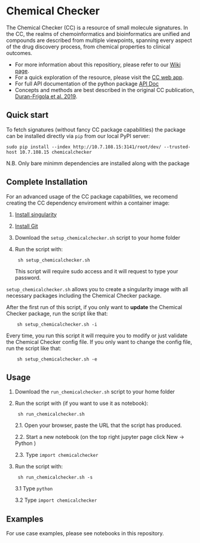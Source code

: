 # Chemical Checker

The Chemical Checker (CC) is a resource of small molecule signatures. In the CC, the realms of chemoinformatics and bioinformatics are unified and compounds are described from multiple viewpoints, spanning every aspect of the drug discovery process, from chemical properties to clinical outcomes.

* For more information about this repositiory, please refer to our [Wiki page](http://gitlab.sbnb.org/project-specific-repositories/chemical_checker/wikis/home).
* For a quick exploration of the resource, please visit the [CC web app](http://chemicalchecker.org).
* For full API documentation of the python package [API Doc](http://project-specific-repositories.sbnb-pages.irbbarcelona.pcb.ub.es/chemical_checker)
* Concepts and methods are best described in the original CC publication, [Duran-Frigola et al. 2019](https://www.dropbox.com/s/x2rqszfdfpqdqdy/duranfrigola_etal_ms_current.pdf?dl=0).

## Quick start

To fetch signatures (without fancy CC package capabilities) the package can be installed directly via `pip` from our local PyPI server:

```shell
sudo pip install --index http://10.7.108.15:3141/root/dev/ --trusted-host 10.7.108.15 chemicalchecker
```

N.B. Only bare minimm dependencies are installed along with the package

## Complete Installation 

For an advanced usage of the CC package capabilities, we recomend creating the CC dependency enviroment within a container image:

1. [Install singularity](https://www.sylabs.io/guides/2.6/user-guide/installation.html)

2. [Install Git](https://git-scm.com/book/en/v2/Getting-Started-Installing-Git)

3. Download the `setup_chemicalchecker.sh` script to your home folder

4. Run the script with:

        sh setup_chemicalchecker.sh

    This script will require sudo access and it will request to type your password.
    
`setup_chemicalchecker.sh` allows you to create a singularity image with all necessary packages including the Chemical Checker package.

After the first run of this script, if you only want to **update** the Chemical Checker package, run the script like that:

        sh setup_chemicalchecker.sh -i
        
Every time, you run this script it will rrequire you to modify or just validate the Chemical Checker config file.
If you only want to change the config file, run the script like that:

        sh setup_chemicalchecker.sh -e
    
## Usage

1. Download the `run_chemicalchecker.sh` script to your home folder

2. Run the script with (if you want to use it as notebook):

        sh run_chemicalchecker.sh

    2.1. Open your browser, paste the URL that the script has produced.

    2.2. Start a new notebook (on the top right jupyter page click New -> Python )

    2.3. Type `import chemicalchecker`

3. Run the script with:

        sh run_chemicalchecker.sh -s
        
    3.1 Type `python`
    
    3.2 Type `import chemicalchecker`

## Examples

For use case examples, please see notebooks in this repository.
